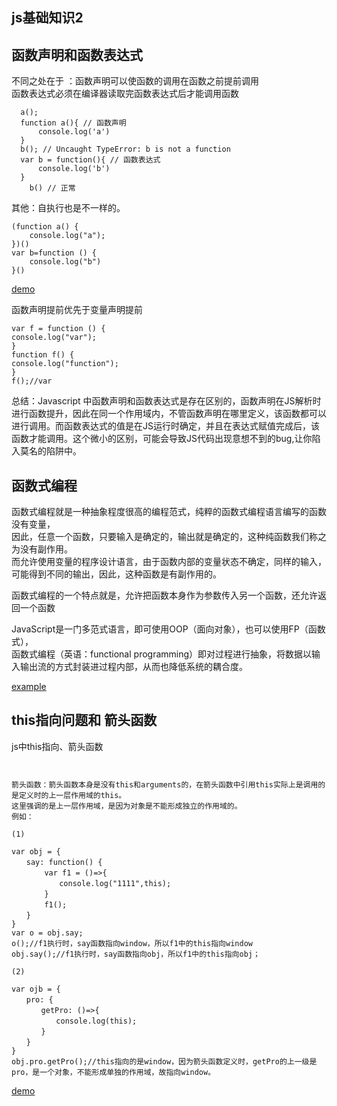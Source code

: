 ## js基础知识2

## 函数声明和函数表达式
  不同之处在于 ：函数声明可以使函数的调用在函数之前提前调用 <br>
      函数表达式必须在编译器读取完函数表达式后才能调用函数  <br>
  ```
    a();
  	function a(){ // 函数声明
  		console.log('a')
  	}
  	b(); // Uncaught TypeError: b is not a function
  	var b = function(){ // 函数表达式
  		console.log('b')
  	}
      b() // 正常
  ```
  其他：自执行也是不一样的。
  ```
  (function a() {
      console.log("a");
  })()
  var b=function () {
      console.log("b")
  }()
  ```
  [demo](http://www.zliel.top/vpdemo/js-demo/js-f/f1.html)  <br>

  函数声明提前优先于变量声明提前
  ```
var f = function () {
  console.log("var");
}
function f() {
  console.log("function");
}
f();//var
  ```
  总结：Javascript 中函数声明和函数表达式是存在区别的，函数声明在JS解析时进行函数提升，因此在同一个作用域内，不管函数声明在哪里定义，该函数都可以进行调用。而函数表达式的值是在JS运行时确定，并且在表达式赋值完成后，该函数才能调用。这个微小的区别，可能会导致JS代码出现意想不到的bug,让你陷入莫名的陷阱中。

## 函数式编程
函数式编程就是一种抽象程度很高的编程范式，纯粹的函数式编程语言编写的函数没有变量， <br>
因此，任意一个函数，只要输入是确定的，输出就是确定的，这种纯函数我们称之为没有副作用。 <br>
而允许使用变量的程序设计语言，由于函数内部的变量状态不确定，同样的输入，可能得到不同的输出，因此，这种函数是有副作用的。 <br>

函数式编程的一个特点就是，允许把函数本身作为参数传入另一个函数，还允许返回一个函数 <br>

JavaScript是一门多范式语言，即可使用OOP（面向对象），也可以使用FP（函数式），<br>
函数式编程（英语：functional programming）即对过程进行抽象，将数据以输入输出流的方式封装进过程内部，从而也降低系统的耦合度。

[example](https://www.cnblogs.com/Darlietoothpaste/p/10633550.html)  <br>

## this指向问题和 箭头函数
js中this指向、箭头函数
```


箭头函数：箭头函数本身是没有this和arguments的，在箭头函数中引用this实际上是调用的是定义时的上一层作用域的this。
这里强调的是上一层作用域，是因为对象是不能形成独立的作用域的。
例如：

(1)

var obj = {
　　say: function() {
    　　var f1 = ()=>{
    　　　　console.log("1111",this);
    　　}
    　　f1();
　　}
}
var o = obj.say;
o();//f1执行时，say函数指向window，所以f1中的this指向window
obj.say();//f1执行时，say函数指向obj，所以f1中的this指向obj；

(2)

var ojb = {
　　pro: {
　　　　getPro: ()=>{
　　　　　　console.log(this);
　　　　}
　　}
}
obj.pro.getPro();//this指向的是window，因为箭头函数定义时，getPro的上一级是pro，是一个对象，不能形成单独的作用域，故指向window。
```
[demo](http://www.zliel.top/vpdemo/js-demo/js-this/this1.html)  <br>
